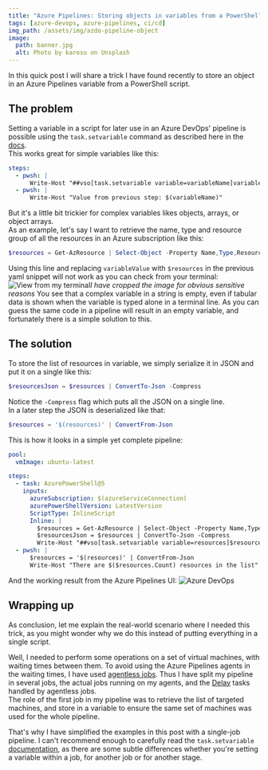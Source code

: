 ```yaml
---
title: "Azure Pipelines: Storing objects in variables from a PowerShell task"
tags: [azure-devops, azure-pipelines, ci/cd]
img_path: /assets/img/azdo-pipeline-object
image:
  path: banner.jpg
  alt: Photo by karosu on Unsplash
---
```


In this quick post I will share a trick I have found recently to store an object in an Azure Pipelines variable from a PowerShell script.  

## The problem
Setting a variable in a script for later use in an Azure DevOps' pipeline is possible using the `task.setvariable` command as described here in the [docs](https://learn.microsoft.com/en-us/azure/devops/pipelines/process/set-variables-scripts?view=azure-devops&tabs=powershell).  
This works great for simple variables like this:
```yaml
steps:
  - pwsh: |
      Write-Host "##vso[task.setvariable variable=variableName]variableValue"
  - pwsh: |
      Write-Host "Value from previous step: $(variableName)"
```
But it's a little bit trickier for complex variables likes objects, arrays, or object arrays.  
As an example, let's say I want to retrieve the name, type and resource group of all the resources in an Azure subscription like this:
```powershell
$resources = Get-AzResource | Select-Object -Property Name,Type,ResourceGroupName
```
Using this line and replacing `variableValue` with `$resources` in the previous yaml snippet will not work as you can check from your terminal:
![View from my terminal](/01-terminal.png)_I have cropped the image for obvious sensitive reasons_
You see that a complex variable in a string is empty, even if tabular data is shown when the variable is typed alone in a terminal line. As you can guess the same code in a pipeline will result in an empty variable, and fortunately there is a simple solution to this.

## The solution
To store the list of resources in variable, we simply serialize it in JSON and put it on a single like this:
```powershell
$resourcesJson = $resources | ConvertTo-Json -Compress
```
Notice the `-Compress` flag which puts all the JSON on a single line.  
In a later step the JSON is deserialized like that:
```powershell
$resources = '$(resources)' | ConvertFrom-Json
```
This is how it looks in a simple yet complete pipeline:
```yaml
pool:
  vmImage: ubuntu-latest

steps:
  - task: AzurePowerShell@5
    inputs:
      azureSubscription: $(azureServiceConnection)
      azurePowerShellVersion: LatestVersion
      ScriptType: InlineScript
      Inline: |
        $resources = Get-AzResource | Select-Object -Property Name,Type,ResourceGroupName
        $resourcesJson = $resources | ConvertTo-Json -Compress
        Write-Host "##vso[task.setvariable variable=resources]$resourcesJson"
  - pwsh: |
      $resources = '$(resources)' | ConvertFrom-Json
      Write-Host "There are $($resources.Count) resources in the list"
```
And the working result from the Azure Pipelines UI:
![Azure DevOps](/02-azdo.png)

## Wrapping up
As conclusion, let me explain the real-world scenario where I needed this trick, as you might wonder why we do this instead of putting everything in a single script.  

Well, I needed to perform some operations on a set of virtual machines, with waiting times between them. To avoid using the Azure Pipelines agents in the waiting times, I have used [agentless jobs](https://learn.microsoft.com/en-us/azure/devops/pipelines/process/phases?view=azure-devops&tabs=yaml#agentless-tasks). Thus I have split my pipeline in several jobs, the actual jobs running on my agents, and the [Delay](https://learn.microsoft.com/en-us/azure/devops/pipelines/tasks/reference/delay-v1?view=azure-pipelines) tasks handled by agentless jobs.  
The role of the first job in my pipeline was to retrieve the list of targeted machines, and store in a variable to ensure the same set of machines was used for the whole pipeline.  

That's why I have simplified the examples in this post with a single-job pipeline. I can't recommend enough to carefully read the `task.setvariable` [documentation](https://learn.microsoft.com/en-us/azure/devops/pipelines/process/set-variables-scripts?view=azure-devops&tabs=powershell), as there are some subtle differences whether you're setting a variable within a job, for another job or for another stage.